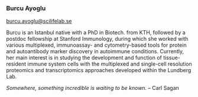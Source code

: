 ### Burcu Ayoglu
burcu.ayoglu@scilifelab.se 

Burcu is an Istanbul native with a PhD in Biotech. from KTH, followed by a postdoc fellowship at Stanford Immunology, during which she worked with various multiplexed, immunoassay- and cytometry-based tools for protein and autoantibody marker discovery in autoimmune conditions. Currently, her main interest is in studying the development and function of tissue-resident immune system cells with the multiplexed and single-cell resolution proteomics and transcriptomics approaches developed within the Lundberg Lab.

*Somewhere, something incredible is waiting to be known.* – Carl Sagan

